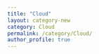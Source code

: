 ```yaml
---
title: "Cloud"
layout: category-new
category: Cloud
permalink: /category/Cloud/
author_profile: true
---
```

